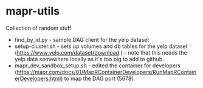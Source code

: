 # mapr-utils
Collection of random stuff
 - find_by_id.py - sample DAG client for the yelp dataset
 - setup-cluster.sh - sets up volumes and db tables for the yelp dataset (https://www.yelp.com/dataset/download ) - note that this needs the yelp data somewhere locally as it's too big to add to github.
 - mapr_dev_sandbox_setup.sh - edited the container for developers (https://mapr.com/docs/61/MapRContainerDevelopers/RunMapRContainerDevelopers.html) to map the DAG port (5678).
